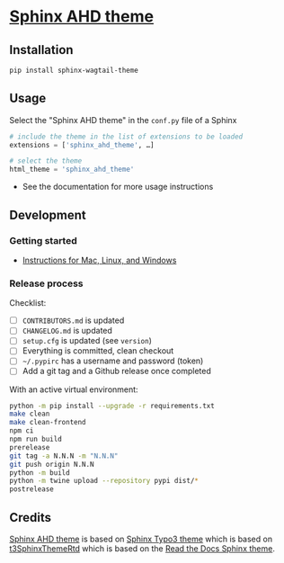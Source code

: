 # [Sphinx AHD theme](https://sphinx-ahd-theme.netlify.app/)
## Installation

```sh
pip install sphinx-wagtail-theme
```

## Usage

Select the "Sphinx AHD theme" in the `conf.py` file of a Sphinx

```python
# include the theme in the list of extensions to be loaded
extensions = ['sphinx_ahd_theme', …]

# select the theme
html_theme = 'sphinx_ahd_theme'
```

-   See the documentation for more usage instructions

## Development

### Getting started

-   [Instructions for Mac, Linux, and Windows](docs/development.rst)

### Release process

Checklist:

-   [ ] `CONTRIBUTORS.md` is updated
-   [ ] `CHANGELOG.md` is updated
-   [ ] `setup.cfg` is updated (see `version`)
-   [ ] Everything is committed, clean checkout
-   [ ] `~/.pypirc` has a username and password (token)
-   [ ] Add a git tag and a Github release once completed

With an active virtual environment:

```sh
python -m pip install --upgrade -r requirements.txt
make clean
make clean-frontend
npm ci
npm run build
prerelease
git tag -a N.N.N -m "N.N.N"
git push origin N.N.N
python -m build
python -m twine upload --repository pypi dist/*
postrelease
```

## Credits

[Sphinx AHD theme](https://github.com/ahdcreative/sphinx_ahd_theme) is based on [Sphinx Typo3 theme](https://github.com/TYPO3-Documentation/sphinx_typo3_theme) which is based on [t3SphinxThemeRtd](https://github.com/typo3-documentation/t3SphinxThemeRtd) which is based on the [Read the Docs Sphinx theme](https://github.com/readthedocs/sphinx_rtd_theme).
